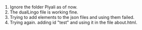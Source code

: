 1. Ignore the folder Piyali as of now.
2. The dualLingo file is working fine.
3. Trying to add elements to the json files and using them failed.
4. Trying again. adding id "test" and using it in the file about.html.